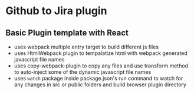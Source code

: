 # Github to Jira plugin


## Basic Plugin template with React

* uses webpack multiple entry target to build different js files
* uses HtmlWebpack plugin to tempalatize html  with webpack generated javascript
  file names
* uses copy-webpack-plugin to copy any files and use transform method to
  auto-inject some of the dynamic javascript file names
* uses `watch` package inside package.json's run command to watch for any
  changes in src or public folders and build browser plugin directory
